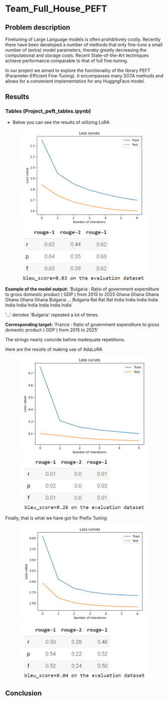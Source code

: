 # Team_Full_House_PEFT

## Problem description

Finetuning of Large Language models is often prohibitively costly. Recently there have been developed a number of methods that only fine-tune a small number of (extra) model parameters, thereby greatly decreasing the computational and storage costs. Recent State-of-the-Art techniques achieve performance comparable to that of full fine-tuning.

In our project we aimed to explore the functionality of the library PEFT (Parameter-Efficient Fine-Tuning). It encompasses many SOTA methods and allows for a convenient implementation for any HuggngFace model.

## Results
### Tables (Project_peft_tables.ipynb)
* Below you can see the results of utilizing LoRA
<p align="center"><img src="images/loss_tables_lora.png" width="400" /> <img src="images/metrics_tables_lora.png" width="400" /> </p>

**Example of the model output:** 'Bulgaria : Ratio of government expenditure to gross domestic product ( GDP ) from 2015 to 2025 Ghana Ghana Ghana Ghana Ghana Ghana Bulgaria ... Bulgaria Rat Rat Rat India India India India India India India India India India'

'...' denotes 'Bulgaria' repeated a lot of times. 

**Corresponding target:** 'France : Ratio of government expenditure to gross domestic product ( GDP ) from 2015 to 2025'

The strings nearly coincide before inadequate repetitions.

Here are the results of making use of AdaLoRA
<p align="center"><img src="images/loss_tables_adalora.png" width="400" /> <img src="images/metrics_tables_adalora.png" width="400" /> </p>
Finally, that is what we have got for Prefix Tuning
<p align="center"><img src="images/loss_tables_PT.png" width="400" /> <img src="images/metrics_tables_PT.png" width="400" /> </p>

## Conclusion
